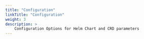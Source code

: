 ```yaml
---
title: "Configuration"
linkTitle: "Configuration"
weight: 3
description: >
    Configuration Options for Helm Chart and CRD parameters
---
```

